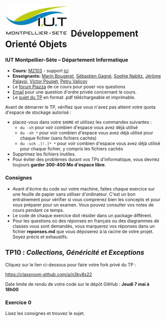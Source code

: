 # ![](ressources/logo.jpeg) Développement Orienté Objets 

### IUT Montpellier-Sète – Département Informatique

* **Cours:** [M2103](http://cache.media.enseignementsup-recherche.gouv.fr/file/25/09/7/PPN_INFORMATIQUE_256097.pdf) - support [ici](https://gitlabinfo.iutmontp.univ-montp2.fr/dev-objets/Ressources)
* **Enseignants:** [Marin Bougeret](mailto:marin.bougeret@umontpellier.fr), [Sébastien Gagné](mailto:sebastien.gagne@umontpellier.fr), [Sophie Nabitz](mailto:sophie.nabitz@univ-avignon.fr), [Jérôme Palaysi](mailto:jerome.palaysi@umontpellier.fr), [Victor Poupet](mailto:victor.poupet@umontpellier.fr), [Petru Valicov](mailto:petru.valicov@umontpellier.fr)
* Le [forum Piazza](https://piazza.com/class/k52c8w685w3210) de ce cours pour poser vos questions
* [Email](mailto:petru.valicov@umontpellier.fr) pour une question d'ordre privée concernant le cours.
* Le [sujet du TP](http://pageperso.lis-lab.fr/~petru.valicov/Cours/M2103/TP10.pdf) en format .pdf téléchargeable et imprimable.

Avant de démarrer le TP, vérifiez que vous n'avez pas atteint votre quota d'espace de stockage autorisé :

* placez-vous dans votre `$HOME` et utilisez les commandes suivantes :
    * `du -sh` pour voir combien d'espace vous avez déjà utilisé
    * `du -sh *` pour voir combien d'espace vous avez déjà utilisé pour chaque fichier (sans fichiers cachés)
    * `du -sch .[!.]* *` pour voir combien d'espace vous avez déjà utilisé pour chaque fichier, y compris les fichiers cachés
* Supprimez les fichiers inutiles.
* Pour éviter des problèmes durant vos TPs d'informatique, vous devriez toujours **garder 300-400 Mo d'espace libre**.


### Consignes
- Avant d'écrire du code sur votre machine, faites chaque exercice sur une feuille de papier sans utiliser d'ordinateur. C'est un bon entraînement pour vérifier si vous comprenez bien les concepts et pour vous préparer pour un examen. Vous pouvez consulter vos notes de cours pendant ce temps.
- Le code de chaque exercice doit résider dans un package différent.
- Pour les questions où des réponses en français ou des diagrammes de classes vous sont demandés, vous marquerez vos réponses dans un fichier **reponses.md** que vous déposerez à la racine de votre projet. Soyez précis et exhaustifs.


## TP10 : _Collections, Généricité et Exceptions_

Cliquez sur le lien ci-dessous pour faire votre fork privé du TP :

https://classroom.github.com/a/n3kv8s22

Date limite de rendu de votre code sur le dépôt GitHub : **Jeudi 7 mai à 18h00**

### Exercice 0

Lisez les consignes et trouvez le sujet.

